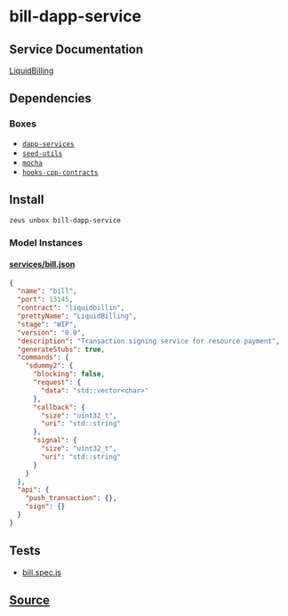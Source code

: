 
bill-dapp-service
====================






## Service Documentation
[LiquidBilling](../../services/bill-service.md)
## Dependencies
### Boxes
* [`dapp-services`](dapp-services.md)
* [`seed-utils`](seed-utils.md)
* [`mocha`](mocha.md)
* [`hooks-cpp-contracts`](hooks-cpp-contracts.md)




## Install
```bash
zeus unbox bill-dapp-service
```










### Model Instances
#### [services/bill.json](https://github.com/liquidapps-io/zeus-sdk/tree/master/boxes/groups/services/bill-dapp-service/models/dapp-services/bill.json)
```json
{
  "name": "bill",
  "port": 13145,
  "contract": "liquidbillin",
  "prettyName": "LiquidBilling",
  "stage": "WIP",
  "version": "0.0",
  "description": "Transaction signing service for resource payment",
  "generateStubs": true,
  "commands": {
    "sdummy2": {
      "blocking": false,
      "request": {
        "data": "std::vector<char>"
      },
      "callback": {
        "size": "uint32_t",
        "uri": "std::string"
      },
      "signal": {
        "size": "uint32_t",
        "uri": "std::string"
      }
    }
  },
  "api": {
    "push_transaction": {},
    "sign": {}
  }
}
```
## Tests 
* [bill.spec.js](https://github.com/liquidapps-io/zeus-sdk/tree/master/boxes/groups/services/bill-dapp-service/test/bill.spec.js)
## [Source](https://github.com/liquidapps-io/zeus-sdk/tree/master/boxes/groups/services/bill-dapp-service)